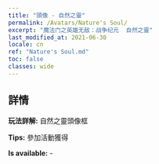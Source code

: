 ```yaml
---
title: "頭像 - 自然之靈"
permalink: /Avatars/Nature's Soul/
excerpt: "魔法门之英雄无敌：战争纪元  自然之靈"
last_modified_at: 2021-06-30
locale: cn
ref: "Nature's Soul.md"
toc: false
classes: wide
---
```

## 詳情

 **玩法詳解:** 自然之靈頭像框 

 **Tips:** 參加活動獲得 

 **Is available:**  - 

